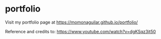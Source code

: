 # portfolio
Visit my portfolio page at https://momonaguilar.github.io/portfolio/

Reference and credits to:
https://www.youtube.com/watch?v=dgKSqz3it50
